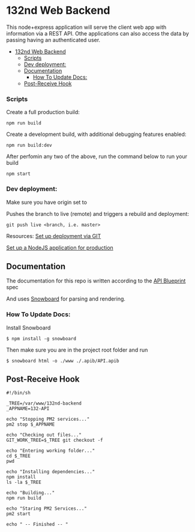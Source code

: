 # 132nd Web Backend

This node+express application will serve the client web app with information via a REST API. Othe applications can also access the data by passing having an authenticated user.

- [132nd Web Backend](#132nd-web-backend)
    - [Scripts](#scripts)
    - [Dev deployment:](#dev-deployment)
  - [Documentation](#documentation)
    - [How To Update Docs:](#how-to-update-docs)
  - [Post-Receive Hook](#post-receive-hook)

### Scripts

Create a full production build:

```
npm run build
```

Create a development build, with additional debugging features enabled:

```
npm run build:dev
```

After perfomin any two of the above, run the command below to run your build

```
npm start
```

### Dev deployment:

Make sure you have origin set to

Pushes the branch to live (remote) and triggers a rebuild and deployment:

```
git push live <branch, i.e. master>
```

Resources:
[Set up deployment via GIT](https://www.digitalocean.com/community/tutorials/how-to-set-up-automatic-deployment-with-git-with-a-vps)

[Set up a NodeJS application for production](https://www.digitalocean.com/community/tutorials/how-to-set-up-a-node-js-application-for-production-on-ubuntu-16-04)

## Documentation

The documentation for this repo is written according to the [API Blueprint](https://apiblueprint.org) spec

And uses [Snowboard](https://github.com/bukalapak/snowboard) for parsing and rendering.

### How To Update Docs:
Install Snowboard
```
$ npm install -g snowboard
```

Then make sure you are in the project root folder and run
```
$ snowboard html -o ./www ./.apib/API.apib
```

## Post-Receive Hook

```
#!/bin/sh

_TREE=/var/www/132nd-backend
_APPNAME=132-API

echo "Stopping PM2 services..."
pm2 stop $_APPNAME

echo "Checking out files..."
GIT_WORK_TREE=$_TREE git checkout -f

echo "Entering working folder..."
cd $_TREE
pwd

echo "Installing dependencies..."
npm install
ls -la $_TREE

echo "Building..."
npm run build

echo "Staring PM2 Services..."
pm2 start

echo " -- Finished -- "
```
